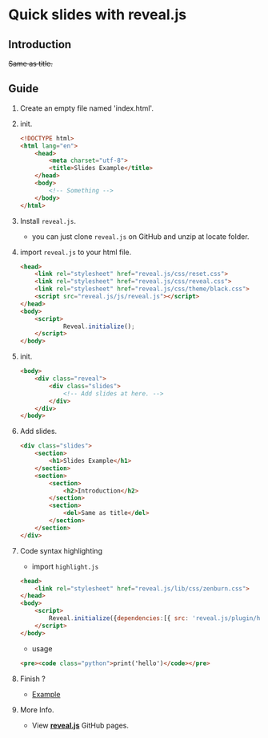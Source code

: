 # Quick slides with reveal.js
## Introduction

~~Same as title.~~

## Guide

1. Create an empty file named 'index.html'.
2. init.

    ```html
    <!DOCTYPE html>
    <html lang="en">
        <head>
            <meta charset="utf-8">
            <title>Slides Example</title>
        </head>
        <body>
            <!-- Something -->
        </body>
    </html>
    ```

3. Install `reveal.js`.
    - you can just clone `reveal.js` on GitHub and unzip at locate folder.
4. import `reveal.js` to your html file.

    ```html
    <head>
        <link rel="stylesheet" href="reveal.js/css/reset.css">  
        <link rel="stylesheet" href="reveal.js/css/reveal.css">
        <link rel="stylesheet" href="reveal.js/css/theme/black.css">
        <script src="reveal.js/js/reveal.js"></script>    
    </head>
    <body>
        <script>
                Reveal.initialize();
        </script>
    </body>
    ```

5. init.

    ```html
    <body>
        <div class="reveal">
            <div class="slides">
                <!-- Add slides at here. -->
            </div>
        </div>
    </body>
    ```

6. Add slides.

    ```html
    <div class="slides">
        <section>
            <h1>Slides Example</h1>
        </section>
        <section>
            <section>
                <h2>Introduction</h2>
            </section>
            <section>
                <del>Same as title</del>
            </section>
        </section>
    </div>
    ```

7. Code syntax highlighting
    - import `highlight.js`

    ```html
    <head>
        <link rel="stylesheet" href="reveal.js/lib/css/zenburn.css">
    </head>
    <body>
        <script>
            Reveal.initialize({dependencies:[{ src: 'reveal.js/plugin/highlight/highlight.js', async: true, condition: function() { return !!document.querySelector( 'pre code' ); }, callback: function() { hljs.initHighlightingOnLoad(); } }]});
        </script>
    </body>
    ```
    
    - usage

    ```html
    <pre><code class="python">print('hello')</code></pre>
    ```

8. Finish ?
    - [Example](https://lin71008.github.io/Testing-Area/slides_with_revealjs/example/index.html)
9. More Info.
    - View [**reveal.js**](https://github.com/hakimel/reveal.js) GitHub pages.
